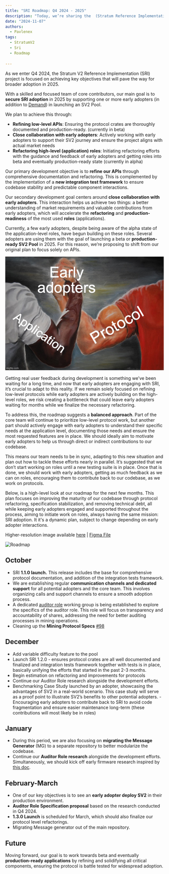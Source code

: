 ```yaml
---
title: "SRI Roadmap: Q4 2024 - 2025"
description: "Today, we’re sharing the  (Stratum Reference Implementation) roadmap providing insights into our ongoing work and the project's direction. Additionally, we are publishing the latest progress on Stratum V2 protocol specifications, further emphasizing our commitment to openness and building in public."
date: "2024-11-07"
authors:
  - Pavlenex
tags:
  - StratumV2
  - Sri
  - Roadmap

---
```

As we enter Q4 2024, the Stratum V2 Reference Implementation (SRI) project is focused on achieving key objectives that will pave the way for broader adoption in 2025. 

With a skilled and focused team of core contributors, our main goal is to **secure SRI adoption** in 2025 by supporting one or more early adopters (in addition to [Demand](https://www.dmnd.work)) in launching an SV2 Pool.

We plan to achieve this through:

- **Refining low-level APIs**: Ensuring the protocol crates are thoroughly documented and production-ready. (currently in beta)
- **Close collaboration with early adopters**: Actively working with early adopters to support their SV2 journey and ensure the project aligns with actual market needs
- **Refactoring high-level (application) roles**: Initiating refactoring efforts with the guidance and feedback of early adopters and getting roles into beta and eventually production-ready state (currently in alpha)

Our primary development objective is to **refine our APIs** through comprehensive documentation and refactoring. This is complemented by the implementation of a **new integration test framework** to ensure codebase stability and predictable component interactions.

Our secondary development goal centers around **close collaboration with early adopters**. This interaction helps us achieve two things: a better understanding of market requirements and valuable contributions from early adopters, which will accelerate the **refactoring** and **production-readiness** of the most used **roles** (applications).

Currently, a few early adopters, despite being aware of the alpha state of  the application-level roles, have begun building on these roles. Several adopters are using them with the goal of launching a beta or **production-ready SV2 Pool** in 2025. For this reason, we’re proposing to shift from our original plan to focus solely on APIs.

![Roadmap Meme](sri-roadmap-meme.jpg)

Getting real user feedback during development is something we’ve been waiting for a long time, and now that early adopters are engaging with SRI, it’s crucial to adapt to this reality. If we remain solely focused on refining low-level protocols while early adopters are actively building on the high-level roles, we risk creating a bottleneck that could leave early adopters waiting for months while we finalize the necessary refactoring. 

To address this, the roadmap suggests a **balanced approach**. Part of the core team will continue to prioritize low-level protocol work, but another part should actively engage with early adopters to understand their specific needs at the application level, documenting those needs and ensure the most requested features are in place. We should ideally aim to motivate early adopters to help us through direct or indirect contributions to our codebase. 

This means our team needs to be in sync, adapting to this new situation and plan out how to tackle these efforts nearly in parallel. It’s suggested that we don’t start working on roles until a new testing suite is in place. Once that is done, we should work with early adopters, getting as much feedback as we can on roles, encouraging them to contribute back to our codebase, as we work on protocols.

Below, is a high-level look at our roadmap for the next few months. This plan focuses on improving the maturity of our codebase through protocol refactoring, specification stabilization, and removing technical debt, all while keeping early adopters engaged and supported throughout the process, aiming to initiate work on roles,  always having the same mission: SRI adoption. It it's a dynamic plan, subject to change depending on early adopter interactions.

Higher-resolution image available [here](https://drive.google.com/file/d/1CWFt9o7NOFYfdJrgashLlsAagz7PBZxO/view?usp=sharing) | [Figma File](https://www.figma.com/design/JOgHHrAeRYLHjn6Hc2Hfle/SRI-Roadmap-2024%2F25?node-id=0-1&t=woeUq9LRsGTiT3Ly-1)

![Roadmap ](SRI-Roadmap-2024.png)

## October 
- SRI **1.1.0 launch.** This release includes the base for comprehensive protocol documentation, and addition of the integration tests framework.
- We are establishing regular **communication channels and dedicated support** for all potential adopters and the core team. This involves organizing calls and support channels to ensure a smooth adoption process.
- A dedicated [auditor role](https://github.com/stratum-mining/stratum/discussions/1052) working group is being established to explore the specifics of the auditor role. This role will focus on transparency and accountability of shares, addressing the need for better auditing processes in mining operations.
- Cleaning up the **Mining Protocol Specs** [#98](https://github.com/stratum-mining/sv2-spec/pull/98)

## December

- Add variable difficulty feature to the pool
- Launch SRI 1.2.0 - ensures protocol crates are all well documented and finalized and integration tests framework together with tests is in place, basically unifying the efforts that started in the past 2-3 months.
- Begin estimation on refactoring and improvements for protocols
- Continue our Auditor Role research alongside the development efforts. 
- Benchmarking Case Study launched by an adopter, showcasing the advantages of SV2 in a real-world scenario. This case study will serve as a proof point to illustrate SV2’s benefits to other potential adopters.
-Encouraging early adopters to contribute back to SRI to avoid code fragmentation and ensure easier maintenance long-term (these contributions will most likely be in roles)
 
## January
- During this period, we are also focusing on **migrating the Message Generator** (MG) to a separate repository to better modularize the codebase.
- Continue our **Auditor Role research** alongside the development efforts. 
Simultaneously, we should kick off early firmware research inspired by [this doc](https://docs.google.com/document/u/1/d/1iW48-Y4Xvr2IN7PU_9xYw-i5wReCQ98SyliI55_LSos/edit). 

## February-March
- One of our key objectives is to see an **early adopter deploy SV2** in their production environment. 
- **Auditor Role Specification proposal** based on the research conducted in Q4 2024.
- **1.3.0 Launch** is scheduled for March, which should also finalize our protocol level refactorings.
- Migrating Message generator out of the main repository.

## Future 

Moving forward, our goal is to work towards beta and eventually **production-ready applications** by refining and solidifying all critical components, ensuring the protocol is battle tested for widespread adoption.
